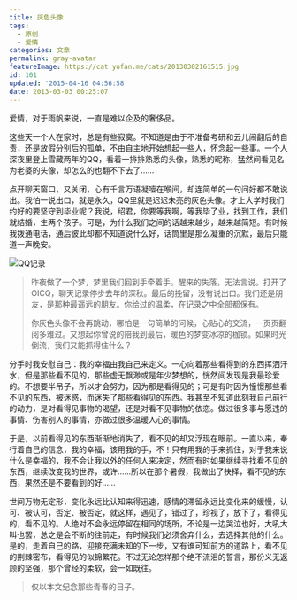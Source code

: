 ```yaml
---
title: 灰色头像
tags:
  - 原创
  - 爱情
categories: 文章
permalink: gray-avatar
featureImage: https://cat.yufan.me/cats/20130302161515.jpg
id: 101
updated: '2015-04-16 04:56:58'
date: 2013-03-03 00:25:07
---
```


爱情，对于雨帆来说，一直是难以企及的奢侈品。

这些天一个人在家时，总是有些寂寞。不知道是由于不准备考研和云儿闹翻后的自责，还是放假分别后的孤单，不由自主地开始想起一些人，怀念起一些事。一个人深夜里登上雪藏两年的QQ，看着一排排熟悉的头像，熟悉的昵称，猛然间看见名为老婆的头像，却怎么的也翻不下去了……

<!--more-->

点开聊天窗口，又关闭，心有千言万语凝噎在喉间，却连简单的一句问好都不敢说出。我怕一说出口，就是永久，QQ里就是迟迟未亮的灰色头像。才上大学时我们约好的要坚守到毕业呢？我说，绍君，你要等我啊，等我毕了业，找到工作，我们就结婚，生两个孩子。可是，为什么我们之间的话越来越少，越来越简短。有时候我拨通电话，通后彼此却都不知道说什么好，话筒里是那么凝重的沉默，最后只能道一声晚安。

![QQ记录](https://cat.yufan.me/cats/20130302161513.jpg)

>昨夜做了一个梦，梦里我们回到手牵着手。醒来的失落，无法言说。打开了OICQ，聊天记录停步去年的深秋。最后的挽留，没有说出口。我们还是朋友，是那种最遥远的朋友。你给过的温柔，在记录之中全部都保有。
>
>你灰色头像不会再跳动，哪怕是一句简单的问候，心贴心的交流，一页页翻阅多难过。又想起你曾说的陪我到最后，暖色的梦变冰凉的枷锁。如果时光倒流，我们又能抓得住什么？

分手时我安慰自己：我的幸福由我自己来定义。一心向着那些看得到的东西挥洒汗水，但是那些看不见的，那些虚无飘渺或是年少梦想的，恍然间发现是我最珍爱的。不想要半吊子，所以才会努力，因为那是看得见的；可是有时因为憧憬那些看不见的东西，被迷惑，而迷失了那些看得见的东西。我甚至不知道此刻我自己前行的动力，是对看得见事物的渴望，还是对看不见事物的依恋。做过很多事与愿违的事情、伤害别人的事情，亦做过很多温暖人心的事情。

于是，以前看得见的东西渐渐地消失了，看不见的却又浮现在眼前。一直以来，奉行着自己的信念，我的幸福，该用我的手，不！只有用我的手来抓住，对于我来说什么是幸福的，我不会让我以外的任何人来决定，然而有时如果继续寻找看不见的东西，继续改变我的世界，或许……所以在那个暑假，我做出了抉择，看不见的东西，果然还是不要看到的好……

世间万物无定形，变化永远比认知来得迅速，感情的滞留永远比变化来的缓慢，认可、被认可，否定、被否定，就这样，遇见了，错过了，珍视了，放下了，看得见的，看不见的。人绝对不会永远停留在相同的场所，不论是一边哭泣也好，大吼大叫也罢，总之是会不断的往前走，有时候我们必须舍弃什么，去选择其他的什么。是的，走着自己的路，迎接充满未知的下一步，又有谁可知前方的道路上，看不见的荆棘密布，看得见的似锦繁花。不过无论怎样那个绝不流泪的誓言，那份义无返顾的坚强，那个曾经的柔软，会一如既往。

>仅以本文纪念那些青春的日子。
